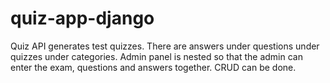 # quiz-app-django
Quiz API generates test quizzes. There are answers under questions under quizzes under categories. Admin panel is nested so that the admin can enter the exam, questions and answers together. CRUD can be done.
